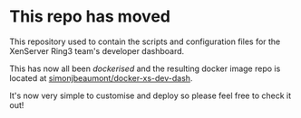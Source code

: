 # This repo has moved

This repository used to contain the scripts and configuration files for the
XenServer Ring3 team's developer dashboard.

This has now all been _dockerised_ and the resulting docker image repo is
located at [simonjbeaumont/docker-xs-dev-dash][1].

It's now very simple to customise and deploy so please feel free to check it
out!

[1]: https://github.com/simonjbeaumont/docker-xs-dev-dash
